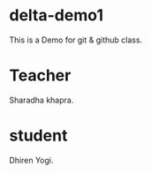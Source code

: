 # delta-demo1
This is a Demo for git &amp; github class.

# Teacher 
Sharadha khapra.

# student
Dhiren Yogi.

